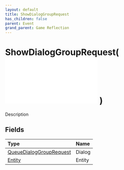 ```yaml
---
layout: default
title: ShowDialogGroupRequest
has_children: false
parent: Event
grand_parent: Game Reflection
---
```

# ShowDialogGroupRequest( ![ EntityEventBase ](/game-reflection/events/entity_event_base.md) )
Description 

## Fields
| Type | Name |
|:-------------|:--------------|
| [QueueDialogGroupRequest](/game-reflection/classes/queue_dialog_group_request.md) | Dialog |
| [Entity](/game-reflection/classes/entity.md) | Entity |
